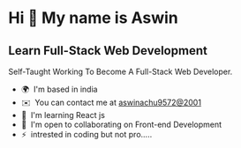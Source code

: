 Hi 👋 My name is Aswin
======================

Learn Full-Stack Web Development
--------------------------------

Self-Taught Working To Become A Full-Stack Web Developer.

*   🌍  I'm based in india
*   ✉️  You can contact me at [aswinachu9572@2001](mailto:aswinachu9572@2001)
*   🧠  I'm learning React js
*   🤝  I'm open to collaborating on Front-end Development
*   ⚡  intrested in coding but not pro.....

